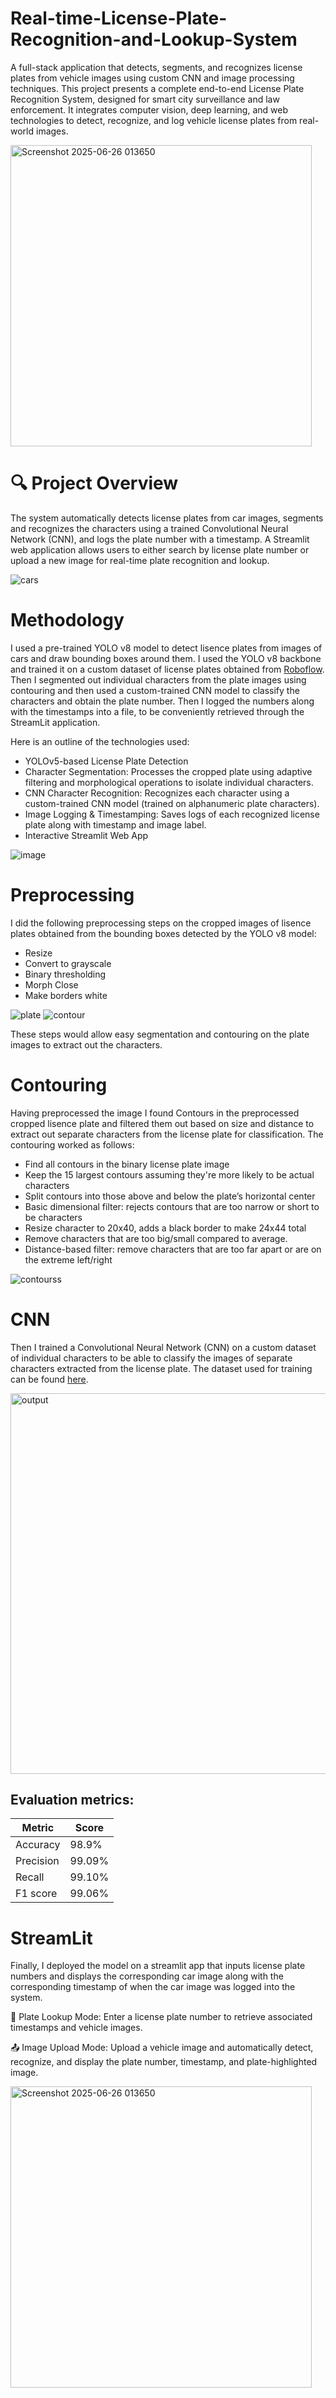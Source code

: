 # Real-time-License-Plate-Recognition-and-Lookup-System
A full-stack application that detects, segments, and recognizes license plates from vehicle images using custom CNN and image processing techniques. This project presents a complete end-to-end License Plate Recognition System, designed for smart city surveillance and law enforcement. It integrates computer vision, deep learning, and web technologies to detect, recognize, and log vehicle license plates from real-world images.

<img width="482" alt="Screenshot 2025-06-26 013650" src="https://github.com/user-attachments/assets/8a6e7e95-4c74-43bd-b42c-9b87bdb819fc" />


# 🔍 Project Overview
The system automatically detects license plates from car images, segments and recognizes the characters using a trained Convolutional Neural Network (CNN), and logs the plate number with a timestamp. A Streamlit web application allows users to either search by license plate number or upload a new image for real-time plate recognition and lookup.

![cars](https://github.com/user-attachments/assets/b16dc0e8-e389-4931-a2d9-25ca7369f69a)


# Methodology
I used a pre-trained YOLO v8 model to detect lisence plates from images of cars and draw bounding boxes around them. I used the YOLO v8 backbone and trained it on a custom dataset of license plates obtained from [Roboflow](https://drive.google.com/drive/folders/1o9m2tCkLVJcJOesEX7AsMwQI37Ulq6ev?usp=sharing). Then I segmented out individual characters from the plate images using contouring and then used a custom-trained CNN model to classify the characters and obtain the plate number. Then I logged the numbers along with the timestamps into a file, to be conveniently retrieved through the StreamLit application.

Here is an outline of the technologies used:
- YOLOv5-based License Plate Detection
- Character Segmentation: Processes the cropped plate using adaptive filtering and morphological operations to isolate individual characters.
- CNN Character Recognition: Recognizes each character using a custom-trained CNN model (trained on alphanumeric plate characters).
- Image Logging & Timestamping: Saves logs of each recognized license plate along with timestamp and image label.
- Interactive Streamlit Web App

![image](https://github.com/user-attachments/assets/e07cf552-bcd2-450a-8efd-d540c7afe345)

# Preprocessing
I did the following preprocessing steps on the cropped images of lisence plates obtained from the bounding boxes detected by the YOLO v8 model:

- Resize
- Convert to grayscale
- Binary thresholding
- Morph Close
- Make borders white

![plate](https://github.com/user-attachments/assets/59bb04b0-1000-4592-939c-a251f9ccb65e)
![contour](https://github.com/user-attachments/assets/dc27251a-5004-4365-a72e-b31bd277bf43)
  
These steps would allow easy segmentation and contouring on the plate images to extract out the characters.
  
# Contouring

Having preprocessed the image I found Contours in the preprocessed cropped lisence plate and filtered them out based on size and distance to extract out separate characters from the license plate for classification. The contouring worked as follows:

- Find all contours in the binary license plate image
- Keep the 15 largest contours assuming they're more likely to be actual characters
- Split contours into those above and below the plate’s horizontal center
- Basic dimensional filter: rejects contours that are too narrow or short to be characters
- Resize character to 20x40, adds a black border to make 24x44 total
- Remove characters that are too big/small compared to average.
- Distance-based filter: remove characters that are too far apart or are on the extreme left/right

![contourss](https://github.com/user-attachments/assets/98258a49-eaae-4df6-a75e-ff61ca604bf5)

# CNN

Then I trained a Convolutional Neural Network (CNN) on a custom dataset of individual characters to be able to classify the images of separate characters extracted from the license plate. 
The dataset used for training can be found [here](https://drive.google.com/drive/folders/1jaASSDN5juH2mRfw2HCvHO4oc_ntZ9c3?usp=sharing).

<img width="609" alt="output" src="https://github.com/user-attachments/assets/3df7599b-e927-4c9f-9ed2-dfecb92c7b8d" />

## Evaluation metrics:

| Metric  | Score |
| ------------- | ------------- |
| Accuracy  | 98.9%  |
| Precision  | 99.09%  |
| Recall  | 99.10%  |
| F1 score  | 99.06%  |

# StreamLit
Finally, I deployed the model on a streamlit app that inputs license plate numbers and displays the corresponding car image along with the corresponding timestamp of when the car image was logged into the system.

🔎 Plate Lookup Mode: Enter a license plate number to retrieve associated timestamps and vehicle images.

📤 Image Upload Mode: Upload a vehicle image and automatically detect, recognize, and display the plate number, timestamp, and plate-highlighted image.

<img width="482" alt="Screenshot 2025-06-26 013650" src="https://github.com/user-attachments/assets/c50db99b-0a5f-4e50-b4f0-495ba0cb84d0" />









